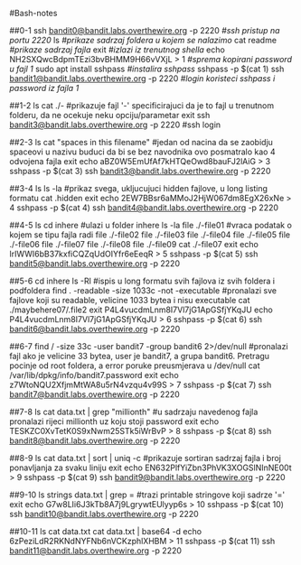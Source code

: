 #Bash-notes

##0-1
ssh bandit0@bandit.labs.overthewire.org -p 2220 *#ssh pristup na portu 2220*
ls *#prikaze sadrzaj foldera u kojem se nalazimo*
cat readme *#prikaze sadrzaj fajla*
exit *#izlazi iz trenutnog shella*
echo NH2SXQwcBdpmTEzi3bvBHMM9H66vVXjL > 1 *#sprema kopirani password u fajl 1*
sudo apt install sshpass *#instalira sshpass*
sshpass -p $(cat 1) ssh bandit1@bandit.labs.overthewire.org -p 2220 *#login koristeci sshpass i password iz fajla 1*

##1-2
ls
cat ./- #prikazuje fajl '-' specificirajuci da je to fajl u trenutnom folderu, da ne ocekuje neku opciju/parametar
exit
ssh bandit3@bandit.labs.overthewire.org -p 2220 #ssh login

##2-3
ls
cat "spaces in this filename" #jedan od nacina da se zaobidju spaceovi u nazivu buduci da bi se bez navodnika ovo posmatralo kao 4 odvojena fajla
exit
echo aBZ0W5EmUfAf7kHTQeOwd8bauFJ2lAiG > 3
sshpass -p $(cat 3) ssh bandit3@bandit.labs.overthewire.org -p 2220

##3-4
ls
ls -la #prikaz svega, ukljucujuci hidden fajlove, u long listing formatu
cat .hidden
exit
echo 2EW7BBsr6aMMoJ2HjW067dm8EgX26xNe > 4
sshpass -p $(cat 4) ssh bandit4@bandit.labs.overthewire.org -p 2220

##4-5
ls
cd inhere #ulazi u folder inhere
ls -la
file ./-file01 #vraca podatak o kojem se tipu fajla radi
file ./-file02
file ./-file03
file ./-file04
file ./-file05
file ./-file06
file ./-file07
file ./-file08
file ./-file09
cat ./-file07
exit
echo lrIWWI6bB37kxfiCQZqUdOIYfr6eEeqR > 5
sshpass -p $(cat 5) ssh bandit5@bandit.labs.overthewire.org -p 2220

##5-6
cd inhere
ls -Rl #ispis u long formatu svih fajlova iz svih foldera i podfoldera
find . -readable -size 1033c -not -executable #pronalazi sve fajlove koji su readable, velicine 1033 bytea i nisu executable
cat ./maybehere07/.file2
exit
P4L4vucdmLnm8I7Vl7jG1ApGSfjYKqJU
echo P4L4vucdmLnm8I7Vl7jG1ApGSfjYKqJU > 6
sshpass -p $(cat 6) ssh bandit6@bandit.labs.overthewire.org -p 2220

##6-7
find / -size 33c -user bandit7 -group bandit6 2>/dev/null #pronalazi fajl ako je velicine 33 bytea, user je bandit7, a grupa bandit6. Pretragu pocinje od root foldera, a error poruke preusmjerava u /dev/null
cat /var/lib/dpkg/info/bandit7.password
exit
echo z7WtoNQU2XfjmMtWA8u5rN4vzqu4v99S > 7
sshpass -p $(cat 7) ssh bandit7@bandit.labs.overthewire.org -p 2220

##7-8
ls
cat data.txt | grep "millionth" #u sadrzaju navedenog fajla pronalazi rijeci millionth uz koju stoji password
exit
echo TESKZC0XvTetK0S9xNwm25STk5iWrBvP > 8
sshpass -p $(cat 8) ssh bandit8@bandit.labs.overthewire.org -p 2220

##8-9
ls
cat data.txt | sort | uniq -c #prikazuje sortiran sadrzaj fajla i broj ponavljanja za svaku liniju
exit
echo EN632PlfYiZbn3PhVK3XOGSlNInNE00t > 9
sshpass -p $(cat 9) ssh bandit9@bandit.labs.overthewire.org -p 2220

##9-10
ls
strings data.txt | grep = #trazi printable stringove koji sadrze '='
exit
echo G7w8LIi6J3kTb8A7j9LgrywtEUlyyp6s > 10
sshpass -p $(cat 10) ssh bandit10@bandit.labs.overthewire.org -p 2220

##10-11
ls
cat data.txt
cat data.txt | base64 -d
echo 6zPeziLdR2RKNdNYFNb6nVCKzphlXHBM > 11
sshpass -p $(cat 11) ssh bandit11@bandit.labs.overthewire.org -p 2220
